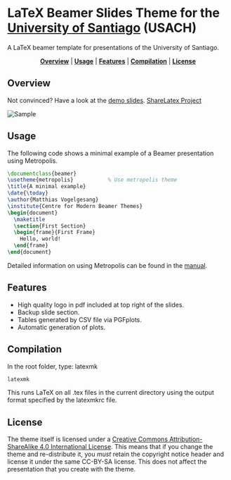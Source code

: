 # LaTeX Beamer Slides Theme for the [University of Santiago](http://www.usach.cl/) (USACH)
A LaTeX beamer template for presentations of the University of Santiago.
<p align="center">
<b><a href="#overview">Overview</a></b>
|
<b><a href="#usage">Usage</a></b>
|
<b><a href="#features">Features</a></b>
|
<b><a href="#compilation">Compilation</a></b>
|
<b><a href="#license">License</a></b>
</p>

## Overview
Not convinced? Have a look at the [demo slides][].
[ShareLatex Project][]

![Sample](https://github.com/gmartinezramirez/Beamer-Template-USACH/blob/master/beamer-usach-theme-collage.png)

## Usage
The following code shows a minimal example of a Beamer presentation using
Metropolis.

```latex
\documentclass{beamer}
\usetheme{metropolis}           % Use metropolis theme
\title{A minimal example}
\date{\today}
\author{Matthias Vogelgesang}
\institute{Centre for Modern Beamer Themes}
\begin{document}
  \maketitle
  \section{First Section}
  \begin{frame}{First Frame}
    Hello, world!
  \end{frame}
\end{document}
```
Detailed information on using Metropolis can be found in the [manual][].

## Features

* High quality logo in pdf included at top right of the slides.
* Backup slide section.
* Tables generated by CSV file via PGFplots.
* Automatic generation of plots. 

## Compilation
In the root folder, type: latexmk

```bash
latexmk
```
This runs LaTeX on all .tex files in the current directory using the output format specified by the latexmkrc file.

## License

The theme itself is licensed under a [Creative Commons Attribution-ShareAlike
4.0 International License](http://creativecommons.org/licenses/by-sa/4.0/). This
means that if you change the theme and re-distribute it, you *must* retain the
copyright notice header and license it under the same CC-BY-SA license. This
does not affect the presentation that you create with the theme.


[demo slides]: https://github.com/gmartinezramirez/Beamer-Template-USACH/blob/master/example.pdf
[manual]: http://mirrors.ctan.org/macros/latex/contrib/beamer-contrib/themes/metropolis/doc/metropolistheme.pdf
[CTAN]: http://ctan.org/pkg/beamertheme-metropolis
[ShareLaTeX Project]: https://es.sharelatex.com/project/58b8693df4fb0156658cb512
